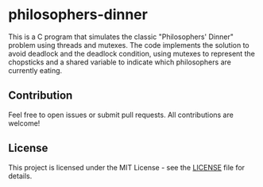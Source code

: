 # philosophers-dinner
This is a C program that simulates the classic "Philosophers' Dinner" problem using threads and mutexes. The code implements the solution to avoid deadlock and the deadlock condition, using mutexes to represent the chopsticks and a shared variable to indicate which philosophers are currently eating.

## Contribution

Feel free to open issues or submit pull requests. All contributions are welcome!

## License

This project is licensed under the MIT License - see the [LICENSE](LICENSE) file for details.
